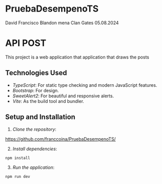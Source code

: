 # PruebaDesempenoTS
David Francisco Blandon mena
Clan Gates
05.08.2024

# API POST

This project is a web application that application that draws the posts

## Technologies Used

- *TypeScript*: For static type checking and modern JavaScript features.
- *Bootstrap*: For design.
- *SweetAlert2*: For beautiful and responsive alerts.
- *Vite*: As the build tool and bundler.

## Setup and Installation

1. *Clone the repository*:

https://github.com/franccoina/PruebaDesempenoTS/

2. *Install dependencies*:

```bash
npm install
```

3. *Run the application*:

```bash
npm run dev
```